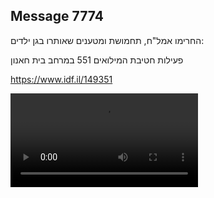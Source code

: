 ## Message 7774

החרימו אמל"ח, תחמושת ומטענים שאותרו בגן ילדים:

פעילות חטיבת המילואים 551 במרחב בית חאנון

https://www.idf.il/149351

![Video](./7774/7774_media.mp4)
